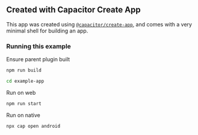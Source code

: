 ## Created with Capacitor Create App

This app was created using [`@capacitor/create-app`](https://github.com/ionic-team/create-capacitor-app),
and comes with a very minimal shell for building an app.

### Running this example

Ensure parent plugin built

```bash
npm run build
```

```bash
cd example-app
```

Run on web

```bash
npm run start
```

Run on native

```bash
npx cap open android
```
